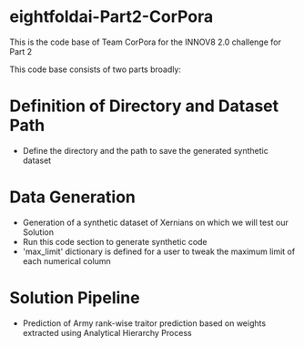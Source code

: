 # eightfoldai-Part2-CorPora
This is the code base of Team CorPora for the INNOV8 2.0 challenge for Part 2

This code base consists of two parts broadly:
# Definition of Directory and Dataset Path
- Define the directory and the path to save the generated synthetic dataset
# Data Generation
- Generation of a synthetic dataset of Xernians on which we will test our Solution
- Run this code section to generate synthetic code
- 'max_limit' dictionary is defined for a user to tweak the maximum limit of each numerical column
# Solution Pipeline
- Prediction of Army rank-wise traitor prediction based on weights extracted using Analytical Hierarchy Process
